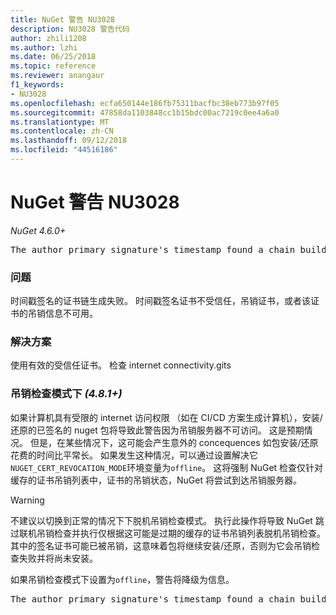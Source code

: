 ```yaml
---
title: NuGet 警告 NU3028
description: NU3028 警告代码
author: zhili1208
ms.author: lzhi
ms.date: 06/25/2018
ms.topic: reference
ms.reviewer: anangaur
f1_keywords:
- NU3028
ms.openlocfilehash: ecfa650144e186fb75311bacfbc38eb773b97f05
ms.sourcegitcommit: 47858da1103848cc1b15bdc00ac7219c0ee4a6a0
ms.translationtype: MT
ms.contentlocale: zh-CN
ms.lasthandoff: 09/12/2018
ms.locfileid: "44516186"
---
```

# <a name="nuget-warning-nu3028"></a>NuGet 警告 NU3028

*NuGet 4.6.0+*

<pre>The author primary signature's timestamp found a chain building issue: The revocation function was unable to check revocation because the revocation server could not be reached. For more information, visit https://aka.ms/certificateRevocationMode</pre>

### <a name="issue"></a>问题
时间戳签名的证书链生成失败。 时间戳签名证书不受信任，吊销证书，或者该证书的吊销信息不可用。

### <a name="solution"></a>解决方案
使用有效的受信任证书。 检查 internet connectivity.gits

### <a name="revocation-check-mode-481"></a>吊销检查模式下 *(4.8.1+)*
如果计算机具有受限的 internet 访问权限 （如在 CI/CD 方案生成计算机），安装/还原的已签名的 nuget 包将导致此警告因为吊销服务器不可访问。 这是预期情况。
但是，在某些情况下，这可能会产生意外的 concequences 如包安装/还原花费的时间比平常长。 如果发生这种情况，可以通过设置解决它`NUGET_CERT_REVOCATION_MODE`环境变量为`offline`。 这将强制 NuGet 检查仅针对缓存的证书吊销列表中，证书的吊销状态，NuGet 将尝试到达吊销服务器。

> [!Warning]
> 不建议以切换到正常的情况下下脱机吊销检查模式。 执行此操作将导致 NuGet 跳过联机吊销检查并执行仅根据这可能是过期的缓存的证书吊销列表脱机吊销检查。 其中的签名证书可能已被吊销，这意味着包将继续安装/还原，否则为它会吊销检查失败并将尚未安装。

如果吊销检查模式下设置为`offline`，警告将降级为信息。

<pre>The author primary signature's timestamp found a chain building issue: The revocation function was unable to check revocation because the certificate is not available in the cached certificate revocation list and NUGET_CERT_REVOCATION_MODE environment variable has been set to offline. For more information, visit https://aka.ms/certificateRevocationMode.</pre>
